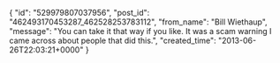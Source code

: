 {
   "id": "529979807037956",
   "post_id": "462493170453287_462528253783112",
   "from_name": "Bill Wiethaup",
   "message": "You can take it that way if you like. It was a scam warning I came across about people that did this.",
   "created_time": "2013-06-26T22:03:21+0000"
 }
